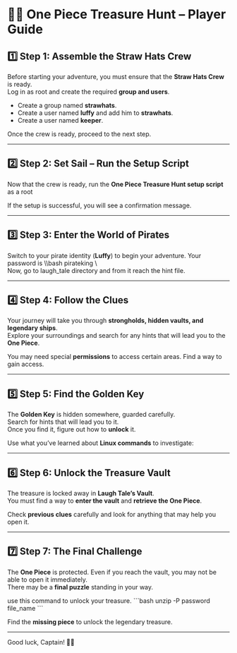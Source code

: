 # 🏴‍☠️ One Piece Treasure Hunt – Player Guide

## **1️⃣ Step 1: Assemble the Straw Hats Crew**
Before starting your adventure, you must ensure that the **Straw Hats Crew** is ready.  
Log in as root and create the required **group and users**.

- Create a group named **strawhats**.
- Create a user named **luffy** and add him to **strawhats**.
- Create a user named **keeper**.

Once the crew is ready, proceed to the next step.

---

## **2️⃣ Step 2: Set Sail – Run the Setup Script**
Now that the crew is ready, run the **One Piece Treasure Hunt setup script** as a root

If the setup is successful, you will see a confirmation message.

---

## **3️⃣ Step 3: Enter the World of Pirates**
Switch to your pirate identity (**Luffy**) to begin your adventure.
Your password is 
\\\bash
pirateking
\\\
Now, go to laugh_tale directory and from it reach the hint file.

---

## **4️⃣ Step 4: Follow the Clues**
Your journey will take you through **strongholds, hidden vaults, and legendary ships**.  
Explore your surroundings and search for any hints that will lead you to the **One Piece**.

You may need special **permissions** to access certain areas. Find a way to gain access.

---

## **5️⃣ Step 5: Find the Golden Key**
The **Golden Key** is hidden somewhere, guarded carefully.  
Search for hints that will lead you to it.  
Once you find it, figure out how to **unlock** it.

Use what you’ve learned about **Linux commands** to investigate:

---

## **6️⃣ Step 6: Unlock the Treasure Vault**
The treasure is locked away in **Laugh Tale’s Vault**.  
You must find a way to **enter the vault** and **retrieve the One Piece**.

Check **previous clues** carefully and look for anything that may help you open it.

---

## **7️⃣ Step 7: The Final Challenge**
The **One Piece** is protected. Even if you reach the vault, you may not be able to open it immediately.  
There may be a **final puzzle** standing in your way.

use this command to unlock your treasure.
\`\`\`bash
unzip -P password file_name
\`\`\`

Find the **missing piece** to unlock the legendary treasure.

---


Good luck, Captain! 🏴‍☠️
